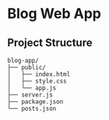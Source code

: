 # Blog Web App
## Project Structure
```
blog-app/
├── public/
│   ├── index.html
│   ├── style.css
│   └── app.js
├── server.js
├── package.json
└── posts.json
```
